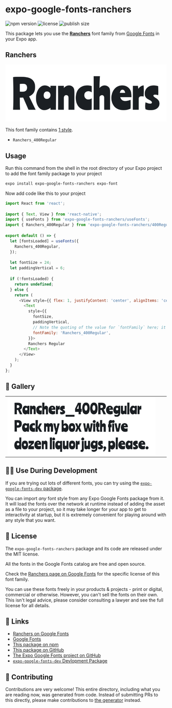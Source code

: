 # expo-google-fonts-ranchers

![npm version](https://flat.badgen.net/npm/v/expo-google-fonts-ranchers)
![license](https://flat.badgen.net/github/license/expo/google-fonts)
![publish size](https://flat.badgen.net/packagephobia/install/expo-google-fonts-ranchers)

This package lets you use the [**Ranchers**](https://fonts.google.com/specimen/Ranchers) font family from [Google Fonts](https://fonts.google.com/) in your Expo app.

## Ranchers

![Ranchers](./font-family.png)

This font family contains [1 style](#-gallery).

- `Ranchers_400Regular`

## Usage

Run this command from the shell in the root directory of your Expo project to add the font family package to your project
```sh
expo install expo-google-fonts-ranchers expo-font
```

Now add code like this to your project
```js
import React from 'react';

import { Text, View } from 'react-native';
import { useFonts } from 'expo-google-fonts-ranchers/useFonts';
import { Ranchers_400Regular } from 'expo-google-fonts-ranchers/400Regular';

export default () => {
  let [fontsLoaded] = useFonts({
    Ranchers_400Regular,
  });

  let fontSize = 24;
  let paddingVertical = 6;

  if (!fontsLoaded) {
    return undefined;
  } else {
    return (
      <View style={{ flex: 1, justifyContent: 'center', alignItems: 'center' }}>
        <Text
          style={{
            fontSize,
            paddingVertical,
            // Note the quoting of the value for `fontFamily` here; it expects a string!
            fontFamily: 'Ranchers_400Regular',
          }}>
          Ranchers Regular
        </Text>
      </View>
    );
  }
};

```

## 🔡 Gallery


||||
|-|-|-|
|![Ranchers_400Regular](.//400Regular/Ranchers_400Regular.ttf.png)||||


## 👩‍💻 Use During Development

If you are trying out lots of different fonts, you can try using the [`expo-google-fonts-dev` package](https://github.com/freeboub/google-fonts/tree/master/font-packages/dev#readme).

You can import *any* font style from any Expo Google Fonts package from it. It will load the fonts
over the network at runtime instead of adding the asset as a file to your project, so it may take longer
for your app to get to interactivity at startup, but it is extremely convenient
for playing around with any style that you want.

## 📖 License

The `expo-google-fonts-ranchers` package and its code are released under the MIT license.

All the fonts in the Google Fonts catalog are free and open source.

Check the [Ranchers page on Google Fonts](https://fonts.google.com/specimen/Ranchers) for the specific license of this font family.

You can use these fonts freely in your products & projects - print or digital, commercial or otherwise. However, you can't sell the fonts on their own. This isn't legal advice, please consider consulting a lawyer and see the full license for all details.

## 🔗 Links

- [Ranchers on Google Fonts](https://fonts.google.com/specimen/Ranchers)
- [Google Fonts](https://fonts.google.com/)
- [This package on npm](https://www.npmjs.com/package/expo-google-fonts-ranchers)
- [This package on GitHub](https://github.com/freeboub/google-fonts/tree/master/font-packages/ranchers)
- [The Expo Google Fonts project on GitHub](https://github.com/freeboub/google-fonts)
- [`expo-google-fonts-dev` Devlopment Package](https://github.com/freeboub/google-fonts/tree/master/font-packages/dev)

## 🤝 Contributing

Contributions are very welcome! This entire directory, including what you are reading now, was generated from code. Instead of submitting PRs to this directly, please make contributions to [the generator](https://github.com/freeboub/google-fonts/tree/master/packages/generator) instead.
